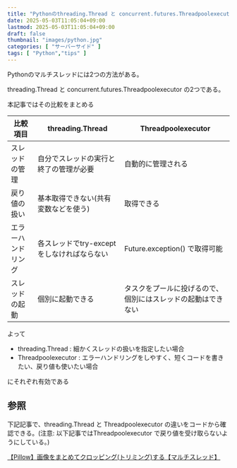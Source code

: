 ```yaml
---
title: "Pythonのthreading.Thread と concurrent.futures.Threadpoolexecutor の違い【マルチスレッド処理】"
date: 2025-05-03T11:05:04+09:00
lastmod: 2025-05-03T11:05:04+09:00
draft: false
thumbnail: "images/python.jpg"
categories: [ "サーバーサイド" ]
tags: [ "Python","tips" ]
---
```


Pythonのマルチスレッドには2つの方法がある。

threading.Thread と concurrent.futures.Threadpoolexecutor の2つである。

本記事ではその比較をまとめる

| 比較項目 |threading.Thread | Threadpoolexecutor |
|----|----|----|
|スレッドの管理|自分でスレッドの実行と終了の管理が必要|自動的に管理される|
|戻り値の扱い|基本取得できない(共有変数などを使う)|取得できる|
|エラーハンドリング|各スレッドでtry-exceptをしなければならない| Future.exception() で取得可能|
|スレッドの起動|個別に起動できる|タスクをプールに投げるので、個別にはスレッドの起動はできない|

よって

- threading.Thread : 細かくスレッドの扱いを指定したい場合
- Threadpoolexecutor : エラーハンドリングをしやすく、短くコードを書きたい、戻り値も使いたい場合

にそれぞれ有効である

## 参照

下記記事で、threading.Thread と Threadpoolexecutor の違いをコードから確認できる。(注意: 以下記事ではThreadpoolexecutor で戻り値を受け取らないようにしている。)

[【Pillow】画像をまとめてクロッピング(トリミング)する【マルチスレッド】](/post/python-pillow-all-photo-cropped/)


